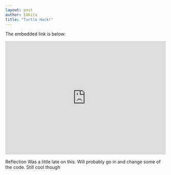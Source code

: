 ```yaml
---
layout: post
author: EAkita
title: "Turtle Hack!"
---
```


 The embedded link is below: 
 
 
<iframe src="https://trinket.io/embed/python/39a6367f2d" width="100%" height="356" frameborder="0" marginwidth="0" marginheight="0" allowfullscreen></iframe>


Reflection
Was a little late on this. Will probably go in and change some of the code. Still cool though 

